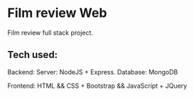 # Film review Web

Film review full stack project.

## Tech used:

Backend:  Server: NodeJS + Express. 
          Database: MongoDB

Frontend: HTML && CSS + Bootstrap && JavaScript + JQuery
  
